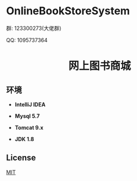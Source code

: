 # OnlineBookStoreSystem

<p>群: 123300273(大佬群)</p>
<p>QQ: 1095737364</p>
<p>
    <h1 align="center">网上图书商城</h1>
</p>


## 环境

- <b>IntelliJ IDEA</b>

- <b>Mysql 5.7</b>

- <b>Tomcat 9.x</b>

- <b>JDK 1.8</b>


## License

[MIT](https://www.cnblogs.com/yysbolg/)

